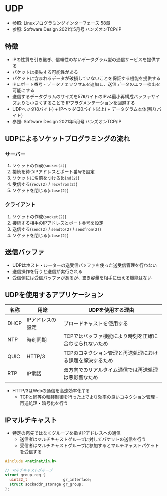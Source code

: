# UDP
- 参照: Linuxプログラミングインターフェース 58章
- 参照: Software Design 2021年5月号 ハンズオンTCP/IP

## 特徴
- IPの性質を引き継ぎ、信頼性のないデータグラム型の通信サービスを提供する
- パケットは損失する可能性がある
- パケットに含まれるデータが破損していないことを保証する機能を提供する
- IPにポート番号・データチェックサムを追加し、送信データのエラー検出を可能にする
- 送信するデータグラムのサイズを576バイトのIPv4最小再構成バッファサイズよりも小さくすることで
  IPフラグメンテーションを回避する
- UDPヘッダ(8バイト) + IPヘッダ(20バイト以上) + データグラム本体(残りバイト)
- 参照: Software Design 2021年5月号 ハンズオンTCP/IP

## UDPによるソケットプログラミングの流れ
### サーバー
1. ソケットの作成(`socket(2)`)
2. 接続を待つIPアドレスとポート番号を設定
3. ソケットに名前をつける(`bind(2)`)
4. 受信する(`recv(2)` / `recvfrom(2)`)
5. ソケットを閉じる(`close(2)`)

### クライアント
1. ソケットの作成(`socket(2)`)
2. 接続する相手のIPアドレスとポート番号を設定
3. 送信する(`send(2)` / `sendto(2)` / `sendfrom(2)`)
4. ソケットを閉じる(`close(2)`)

## 送信バッファ
- UDPはホスト・ルーターの送受信バッファを使った送受信管理を行わない
- 送信操作を行うと送信が実行される
- 受信側には受信バッファがあるが、空き容量を相手に伝える機能はない

## UDPを使用するアプリケーション

| 名称 | 用途             | UDPを使用する理由                                         |
| -    | -                | -                                                         |
| DHCP | IPアドレスの設定 | ブロードキャストを使用する                                |
| NTP  | 時刻同期         | TCPではバッファ機能により時刻を正確に合わせられないため 　|
| QUIC | HTTP/3           | TCPのコネクション管理と再送処理における課題を解決するため |
| RTP  | IP電話           | 双方向でのリアルタイム通信では再送処理は悪影響なため      |

- HTTP/3はWebの通信を高速効率化する
  - TCPと同等の輻輳制御を行った上でより効率の良いコネクション管理・再送処理・暗号化を行う

## IPマルチキャスト
- 特定の宛先ではなくグループを指すIPアドレスへの通信
  - 送信者はマルチキャストグループに対してパケットの送信を行う
  - 受信者はマルチキャストグループに参加するとマルチキャストパケットを受信する

```c
#include <netinet/in.h>

// マルチキャストグループ
struct group_req {
  uint32_t                gr_interface;
  struct sockaddr_storage gr_group;
};
```
